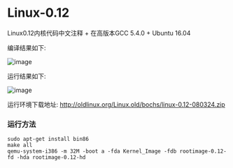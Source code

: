 # Linux-0.12
Linux0.12内核代码中文注释 + 在高版本GCC 5.4.0 + Ubuntu 16.04

编译结果如下:

![image](https://github.com/sky-big/Linux-0.12/blob/master/compile_picture.jpg)


运行结果如下:

![image](https://github.com/sky-big/Linux-0.12/blob/master/run_result.jpg)

运行环境下载地址:
http://oldlinux.org/Linux.old/bochs/linux-0.12-080324.zip

### 运行方法
```shell
sudo apt-get install bin86
make all
qemu-system-i386 -m 32M -boot a -fda Kernel_Image -fdb rootimage-0.12-fd -hda rootimage-0.12-hd 
```
